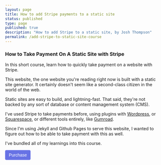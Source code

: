 ```yaml
---
layout: page
title: How to add Stripe payments to a static site
status: published
type: page
published: true
description: "How to add Stripe to a static site, by Josh Thompson"
permalink: /add-stripe-to-static-site-course
---
```


<!-- Load Stripe.js on your website. -->
<script src="https://js.stripe.com/v3"></script>


### How to Take Payment On A Static Site with Stripe

In this short course, learn how to quickly take payment on a website with Stripe.

This website, the one website you're reading right now is built with a static site generator. It certainly doesn't seem like a second-class citizen in the world of the web. 

Static sites are easy to build, and lightning-fast. That said, they're not backed by any sort of database or content management system (CMS). 

I've used Stripe to take payments before, using plugins with [Wordpress](https://wordpress.com/), or [Squarespace](https://www.squarespace.com/), or different tools entirely, like [Gumroad](https://gumroad.com/). 

Since I'm using Jekyll and Github Pages to serve this website, I wanted to figure out how to be able to take payment with this as well. 

I've bundled all of my learnings into this course.



<!-- Create a button that your customers click to complete their purchase. Customize the styling to suit your branding. -->
<button
  style="background-color:#6772E5;color:#FFF;padding:8px 12px;border:0;border-radius:4px;font-size:1em"
  id="checkout-button-sku_FluboPRKa9hMRB"
  role="link">
  Purchase
</button>

<div id="error-message"></div>










<script>
  var stripe = Stripe('pk_live_NxPjctp5fvGzF77VGC6Ey5oj');

  var checkoutButton = document.getElementById('checkout-button-sku_FluboPRKa9hMRB');
  checkoutButton.addEventListener('click', function () {
    // When the customer clicks on the button, redirect
    // them to Checkout.
    stripe.redirectToCheckout({
      items: [{sku: 'sku_FluboPRKa9hMRB', quantity: 1}],

      // Do not rely on the redirect to the successUrl for fulfilling
      // purchases, customers may not always reach the success_url after
      // a successful payment.
      // Instead use one of the strategies described in
      // https://stripe.com/docs/payments/checkout/fulfillment
      successUrl: window.location.protocol + '//josh.works/success',
      cancelUrl: window.location.protocol + '//josh.works/canceled',
    })
    .then(function (result) {
      if (result.error) {
        // If `redirectToCheckout` fails due to a browser or network
        // error, display the localized error message to your customer.
        var displayError = document.getElementById('error-message');
        displayError.textContent = result.error.message;
      }
    });
  });
</script>
